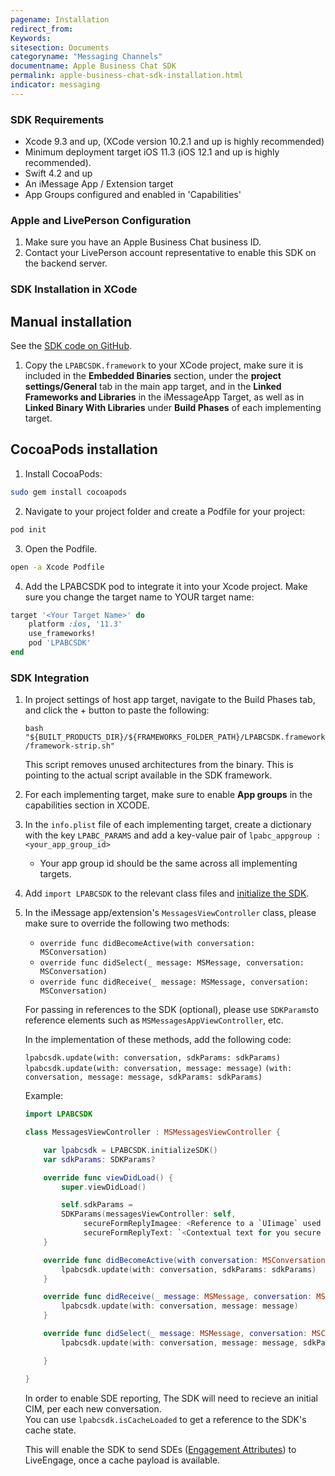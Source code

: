 ```yaml
---
pagename: Installation
redirect_from:
Keywords:
sitesection: Documents
categoryname: "Messaging Channels"
documentname: Apple Business Chat SDK
permalink: apple-business-chat-sdk-installation.html
indicator: messaging
---
```


### SDK Requirements

- Xcode 9.3 and up, (XCode version 10.2.1 and up is highly recommended)
- Minimum deployment target iOS 11.3 (iOS 12.1 and up is highly recommended).
- Swift 4.2 and up
- An iMessage App / Extension target
- App Groups configured and enabled in 'Capabilities'

### Apple and LivePerson Configuration

1. Make sure you have an Apple Business Chat business ID.
2. Contact your LivePerson account representative to enable this SDK on the backend server.

### SDK Installation in XCode

## Manual installation

See the [SDK code on GitHub](https://github.com/LivePersonInc/lpabcsdk).

1. Copy the `LPABCSDK.framework` to your XCode project, make sure it is included in the **Embedded Binaries** section, under the **project settings/General** tab in the main app target, and in the **Linked Frameworks and Libraries** in the iMessageApp Target, as well as in **Linked Binary With Libraries** under **Build Phases** of each implementing target.

## CocoaPods installation

1. Install CocoaPods:

```bash
sudo gem install cocoapods
```

2. Navigate to your project folder and create a Podfile for your project:

```bash
pod init
```

3. Open the Podfile.

```bash
open -a Xcode Podfile
```

4. Add the LPABCSDK pod to integrate it into your Xcode project. Make sure you change the target name to YOUR target name:

```ruby
target '<Your Target Name>' do
    platform :ios, '11.3'
    use_frameworks!
    pod 'LPABCSDK'
end
```

### SDK Integration

1. In project settings of host app target, navigate to the Build Phases tab, and click the + button to paste the following:

   `bash "${BUILT_PRODUCTS_DIR}/${FRAMEWORKS_FOLDER_PATH}/LPABCSDK.framework/framework-strip.sh"`

   This script removes unused architectures from the binary. This is pointing to the actual script available in the SDK framework.

2. For each implementing target, make sure to enable **App groups** in the capabilities section in XCODE.

3. In the `info.plist` file of each implementing target, create a dictionary with the key `LPABC_PARAMS` and add a key-value pair of `lpabc_appgroup : <your_app_group_id>`

   - Your app group id should be the same across all implementing targets.

4. Add `import LPABCSDK` to the relevant class files and [initialize the SDK](apple-business-chat-sdk-implementation.html#initializing-the-sdk).

5. In the iMessage app/extension's `MessagesViewController` class, please make sure to override the following two methods:

   - `override func didBecomeActive(with conversation: MSConversation)`
   - `override func didSelect(_ message: MSMessage, conversation: MSConversation)`
   - `override func didReceive(_ message: MSMessage, conversation: MSConversation)`

   For passing in references to the SDK (optional), please use `SDKParams`to reference elements such as `MSMessagesAppViewController`, etc.

   In the implementation of these methods, add the following code:

   `lpabcsdk.update(with: conversation, sdkParams: sdkParams)`
   `lpabcsdk.update(with: conversation, message: message)`
   `(with: conversation, message: message, sdkParams: sdkParams)`

   Example:

   ```swift
   import LPABCSDK

   class MessagesViewController : MSMessagesViewController {

       var lpabcsdk = LPABCSDK.initializeSDK()
       var sdkParams: SDKParams?

       override func viewDidLoad() {
           super.viewDidLoad()

           self.sdkParams =
           SDKParams(messagesViewController: self,
                secureFormReplyImagee: <Reference to a `UIimage` used for s secure form reply message MSMessageLayout image>,
                secureFormReplyText: `<Contextual text for you secure form reply message in Live Engage>`)
       }

       override func didBecomeActive(with conversation: MSConversation) {
           lpabcsdk.update(with: conversation, sdkParams: sdkParams)
       }

       override func didReceive(_ message: MSMessage, conversation: MSConversation) {
           lpabcsdk.update(with: conversation, message: message)
       }

       override func didSelect(_ message: MSMessage, conversation: MSConversation) {
           lpabcsdk.update(with: conversation, message: message, sdkParams: sdkParams)

       }

   }
   ```
   In order to enable SDE reporting, The SDK will need to recieve an initial CIM, per each new conversation.   
   You can use `lpabcsdk.isCacheLoaded` to get a reference to the SDK's cache state.

   This will enable the SDK to send SDEs ([Engagement Attributes](engagement-attributes-types-of-engagement-attributes.html)) to LiveEngage, once a cache payload is available.
